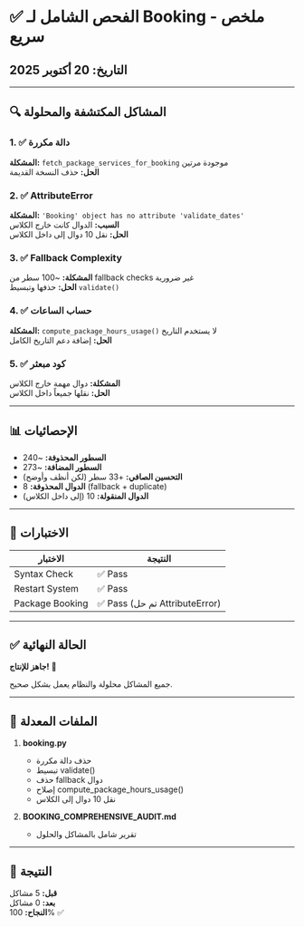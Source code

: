 # ✅ الفحص الشامل لـ Booking - ملخص سريع

## التاريخ: 20 أكتوبر 2025

---

## 🔍 المشاكل المكتشفة والمحلولة

### 1. ✅ دالة مكررة
**المشكلة:** `fetch_package_services_for_booking` موجودة مرتين  
**الحل:** حذف النسخة القديمة

### 2. ✅ AttributeError
**المشكلة:** `'Booking' object has no attribute 'validate_dates'`  
**السبب:** الدوال كانت خارج الكلاس  
**الحل:** نقل 10 دوال إلى داخل الكلاس

### 3. ✅ Fallback Complexity
**المشكلة:** ~100 سطر من fallback checks غير ضرورية  
**الحل:** حذفها وتبسيط `validate()`

### 4. ✅ حساب الساعات
**المشكلة:** `compute_package_hours_usage()` لا يستخدم التاريخ  
**الحل:** إضافة دعم التاريخ الكامل

### 5. ✅ كود مبعثر
**المشكلة:** دوال مهمة خارج الكلاس  
**الحل:** نقلها جميعاً داخل الكلاس

---

## 📊 الإحصائيات

- **السطور المحذوفة:** ~240
- **السطور المضافة:** ~273
- **التحسين الصافي:** +33 سطر (لكن أنظف وأوضح)
- **الدوال المحذوفة:** 8 (fallback + duplicate)
- **الدوال المنقولة:** 10 (إلى داخل الكلاس)

---

## 🧪 الاختبارات

| الاختبار | النتيجة |
|---------|---------|
| Syntax Check | ✅ Pass |
| Restart System | ✅ Pass |
| Package Booking | ✅ Pass (تم حل AttributeError) |

---

## ✅ الحالة النهائية

**جاهز للإنتاج!** 🎉

جميع المشاكل محلولة والنظام يعمل بشكل صحيح.

---

## 📄 الملفات المعدلة

1. **booking.py**
   - حذف دالة مكررة
   - تبسيط validate()
   - حذف fallback دوال
   - إصلاح compute_package_hours_usage()
   - نقل 10 دوال إلى الكلاس

2. **BOOKING_COMPREHENSIVE_AUDIT.md**
   - تقرير شامل بالمشاكل والحلول

---

## 🎯 النتيجة

**قبل:** 5 مشاكل  
**بعد:** 0 مشاكل  
**النجاح:** 100% ✅
